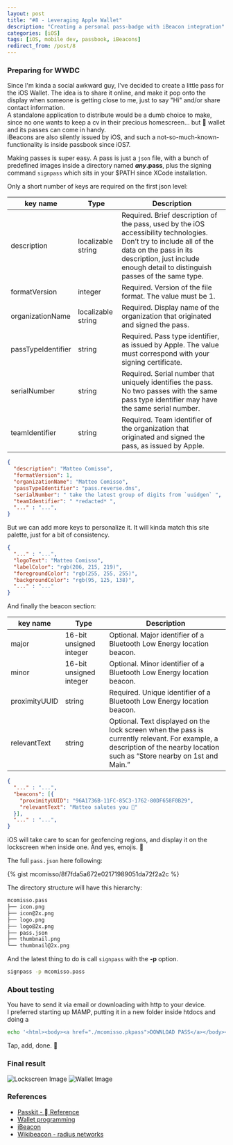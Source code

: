 ```yaml
---
layout: post
title: "#8 - Leveraging Apple Wallet"
description: "Creating a personal pass-badge with iBeacon integration"
categories: [iOS]
tags: [iOS, mobile dev, passbook, iBeacons]
redirect_from: /post/8
---
```


### Preparing for WWDC

Since I'm kinda a social awkward guy, I've decided to create a little pass for the iOS Wallet. The idea is to share it online, and make it pop onto the display when someone is getting close to me, just to say "Hi" and/or share contact information.  
A standalone application to distribute would be a dumb choice to make, since no one wants to keep a cv in their precious homescreen... but  wallet and its passes can come in handy.  
iBeacons are also silently issued by iOS, and such a not-so-much-known-functionality is inside passbook since iOS7.


Making passes is super easy. A pass is just a `json` file, with a bunch of predefined images inside a directory named **_any_.pass**, plus the signing command `signpass` which sits in your $PATH since XCode installation.

Only a short number of keys are required on the first json level:

| key name | Type | Description |
|----------|------|-------------|
| description | localizable string | Required. Brief description of the pass, used by the iOS accessibility technologies. Don’t try to include all of the data on the pass in its description, just include enough detail to distinguish passes of the same type.
| formatVersion | integer | Required. Version of the file format. The value must be 1.
| organizationName | localizable string | Required. Display name of the organization that originated and signed the pass.
| passTypeIdentifier | string |  Required. Pass type identifier, as issued by Apple. The value must correspond with your signing certificate.
| serialNumber |string |  Required. Serial number that uniquely identifies the pass. No two passes with the same pass type identifier may have the same serial number.
| teamIdentifier | string | Required. Team identifier of the organization that originated and signed the pass, as issued by Apple.

```json
{
  "description": "Matteo Comisso",
  "formatVersion": 1,
  "organizationName": "Matteo Comisso",
  "passTypeIdentifier": "pass.reverse.dns",
  "serialNumber": " take the latest group of digits from `uuidgen` ",
  "teamIdentifier": " *redacted* ",
  "..." : "...",
}
```

But we can add more keys to personalize it. It will kinda match this site palette, just for a bit of consistency.

```json
{
  "..." : "...",
  "logoText": "Matteo Comisso",
  "labelColor": "rgb(206, 215, 219)",
  "foregroundColor": "rgb(255, 255, 255)",
  "backgroundColor": "rgb(95, 125, 138)",
  "..." : "..."
}
```

And finally the beacon section:

| key name | Type | Description |
|----------|------|-------------|
| major | 16-bit unsigned integer | Optional. Major identifier of a Bluetooth Low Energy location beacon.
| minor | 16-bit unsigned integer | Optional. Minor identifier of a Bluetooth Low Energy location beacon.
| proximityUUID | string | Required. Unique identifier of a Bluetooth Low Energy location beacon.
| relevantText | string | Optional. Text displayed on the lock screen when the pass is currently relevant. For example, a description of the nearby location such as “Store nearby on 1st and Main.”


```json
{
  "..." : "...",
  "beacons": [{
    "proximityUUID": "96A1736B-11FC-85C3-1762-80DF658F0B29",
    "relevantText": "Matteo salutes you 👋"
  }],
  "..." : "...",
}
```

iOS will take care to scan for geofencing regions, and display it on the lockscreen when inside one.
And yes, emojis. :tada:


The full `pass.json` here following:

{% gist mcomisso/8f7fda5a672e02171989051da72f2a2c %}

The directory structure will have this hierarchy:

```bash
mcomisso.pass
├── icon.png
├── icon@2x.png
├── logo.png
├── logo@2x.png
├── pass.json
├── thumbnail.png
└── thumbnail@2x.png
```

And the latest thing to do is call `signpass` with the **-p** option.

```bash
signpass -p mcomisso.pass
```

### About testing

You have to send it via email or downloading with http to your device.  
I preferred starting up MAMP, putting it in a new folder inside htdocs and doing a

```bash
echo '<html><body><a href="./mcomisso.pkpass">DOWNLOAD PASS</a></body></html>' > index.html
```

Tap, add, done. :rocket:

### Final result
![Lockscreen Image](http://res.cloudinary.com/dmsmziyvz/image/upload/c_scale,w_365/v1462646561/IMG_3049_o2ku04.png) ![Wallet Image](http://res.cloudinary.com/dmsmziyvz/image/upload/c_scale,w_365/v1462646559/IMG_3047_gz5ras.png)


### References
* [Passkit -  Reference](https://developer.apple.com/library/ios/documentation/UserExperience/Reference/PassKit_Bundle/Chapters/Introduction.html#//apple_ref/doc/uid/TP40012026-CH0-SW1)
* [Wallet programming](https://developer.apple.com/library/ios/documentation/UserExperience/Conceptual/PassKit_PG/index.html#//apple_ref/doc/uid/TP40012195)
* [iBeacon](https://en.wikipedia.org/wiki/IBeacon)
* [Wikibeacon - radius networks](http://wikibeacon.org/map)
